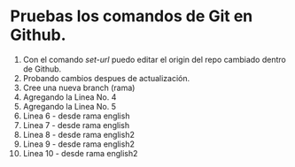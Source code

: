 # Pruebas los comandos de Git en Github.

1. Con el comando *set-url* puedo editar el origin del repo cambiado dentro de Github.
2. Probando cambios despues de actualización.
3. Cree una nueva branch (rama)
4. Agregando la Linea No. 4
5. Agregando la Linea No. 5
6. Linea 6 - desde rama english
7. Linea 7 - desde rama english
8. Linea 8 - desde rama english2
9. Linea 9 - desde rama english2
10. Linea 10 - desde rama english2
